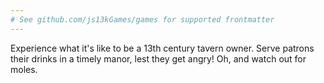 ```yaml
---
# See github.com/js13kGames/games for supported frontmatter
---
```

Experience what it's like to be a 13th century tavern owner.  Serve patrons their drinks in a timely manor, lest they get angry!  Oh, and watch out for moles.